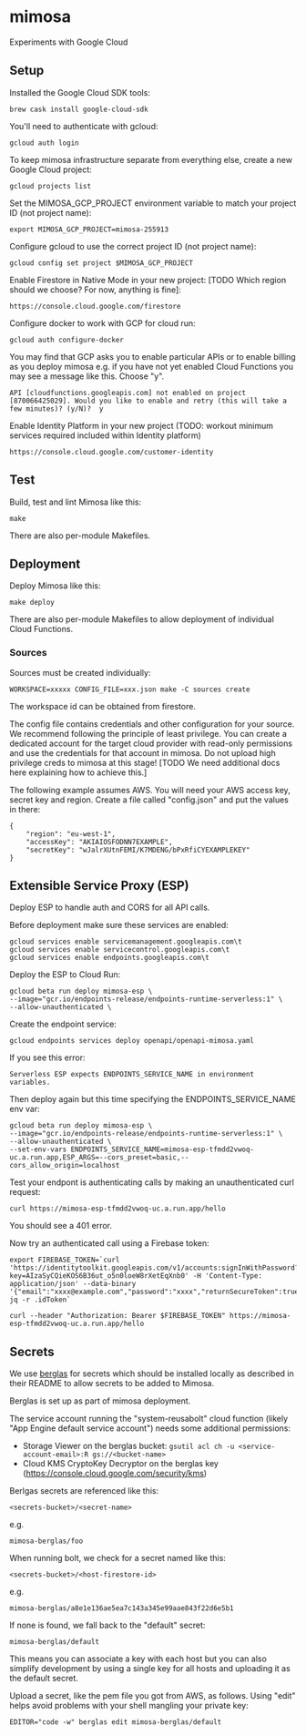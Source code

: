 # mimosa

Experiments with Google Cloud

## Setup

Installed the Google Cloud SDK tools:

    brew cask install google-cloud-sdk

You'll need to authenticate with gcloud:

    gcloud auth login

To keep mimosa infrastructure separate from everything else, create a new Google Cloud project:

    gcloud projects list

Set the MIMOSA_GCP_PROJECT environment variable to match your project ID (not project name):

    export MIMOSA_GCP_PROJECT=mimosa-255913

Configure gcloud to use the correct project ID (not project name):

    gcloud config set project $MIMOSA_GCP_PROJECT

Enable Firestore in Native Mode in your new project: [TODO Which region should we choose? For now, anything is fine]:

    https://console.cloud.google.com/firestore

Configure docker to work with GCP for cloud run:

    gcloud auth configure-docker

You may find that GCP asks you to enable particular APIs or to enable billing as you deploy mimosa e.g. if you have not yet enabled Cloud Functions you may see a message like this. Choose "y".

    API [cloudfunctions.googleapis.com] not enabled on project
    [870066425029]. Would you like to enable and retry (this will take a few minutes)? (y/N)?  y

Enable Identity Platform in your new project (TODO: workout minimum services required included within Identity platform)

    https://console.cloud.google.com/customer-identity

## Test

Build, test and lint Mimosa like this:

    make

There are also per-module Makefiles.

## Deployment

Deploy Mimosa like this:

    make deploy

There are also per-module Makefiles to allow deployment of individual Cloud Functions.

### Sources 

Sources must be created individually:

    WORKSPACE=xxxxx CONFIG_FILE=xxx.json make -C sources create 

The workspace id can be obtained from firestore.

The config file contains credentials and other configuration for your source. We recommend following the principle of least privilege. You can create a dedicated account for the target cloud provider with read-only permissions and use the credentials for that account in mimosa. Do not upload high privilege creds to mimosa at this stage! [TODO We need additional docs here explaining how to achieve this.]

The following example assumes AWS. You will need your AWS access key, secret key and region. Create a file called "config.json" and put the values in there:

```
{
    "region": "eu-west-1",
    "accessKey": "AKIAIOSFODNN7EXAMPLE",
    "secretKey": "wJalrXUtnFEMI/K7MDENG/bPxRfiCYEXAMPLEKEY"
}
```

## Extensible Service Proxy (ESP)

Deploy ESP to handle auth and CORS for all API calls.

Before deployment make sure these services are enabled:

    gcloud services enable servicemanagement.googleapis.com\t
    gcloud services enable servicecontrol.googleapis.com\t
    gcloud services enable endpoints.googleapis.com\t

Deploy the ESP to Cloud Run:

    gcloud beta run deploy mimosa-esp \
    --image="gcr.io/endpoints-release/endpoints-runtime-serverless:1" \
    --allow-unauthenticated \

Create the endpoint service:

    gcloud endpoints services deploy openapi/openapi-mimosa.yaml

If you see this error:

    Serverless ESP expects ENDPOINTS_SERVICE_NAME in environment variables.

Then deploy again but this time specifying the ENDPOINTS_SERVICE_NAME env var:

    gcloud beta run deploy mimosa-esp \
    --image="gcr.io/endpoints-release/endpoints-runtime-serverless:1" \
    --allow-unauthenticated \
    --set-env-vars ENDPOINTS_SERVICE_NAME=mimosa-esp-tfmdd2vwoq-uc.a.run.app,ESP_ARGS=--cors_preset=basic,--cors_allow_origin=localhost

Test your endpont is authenticating calls by making an unauthenticated curl request:

    curl https://mimosa-esp-tfmdd2vwoq-uc.a.run.app/hello

You should see a 401 error.

Now try an authenticated call using a Firebase token:

    export FIREBASE_TOKEN=`curl 'https://identitytoolkit.googleapis.com/v1/accounts:signInWithPassword?key=AIzaSyCQieKOS6B36ut_o5n0loeW8rXetEqXnb0' -H 'Content-Type: application/json' --data-binary '{"email":"xxxx@example.com","password":"xxxx","returnSecureToken":true}'| jq -r .idToken`

    curl --header "Authorization: Bearer $FIREBASE_TOKEN" https://mimosa-esp-tfmdd2vwoq-uc.a.run.app/hello

## Secrets

We use [berglas](https://github.com/GoogleCloudPlatform/berglas) for secrets which should be installed locally as described in their README to allow secrets to be added to Mimosa.

Berglas is set up as part of mimosa deployment.

The service account running the "system-reusabolt" cloud function (likely "App Engine default service account") needs some additional permissions:

* Storage Viewer on the berglas bucket: `gsutil acl ch -u <service-account-email>:R gs://<bucket-name>`
* Cloud KMS CryptoKey Decryptor on the berglas key (https://console.cloud.google.com/security/kms)

Berlgas secrets are referenced like this:

    <secrets-bucket>/<secret-name>

e.g.

    mimosa-berglas/foo

When running bolt, we check for a secret named like this:

    <secrets-bucket>/<host-firestore-id>

e.g.

    mimosa-berglas/a8e1e136ae5ea7c143a345e99aae843f22d6e5b1

If none is found, we fall back to the "default" secret:

    mimosa-berglas/default

This means you can associate a key with each host but you can also simplify development by using a single key for all hosts and uploading it as the default secret.

Upload a secret, like the pem file you got from AWS, as follows. Using "edit" helps avoid problems with your shell mangling your private key:

    EDITOR="code -w" berglas edit mimosa-berglas/default

